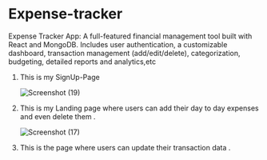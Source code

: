 # Expense-tracker
Expense Tracker App: A full-featured financial management tool built with React and MongoDB. Includes user authentication, a customizable dashboard, transaction management (add/edit/delete), categorization, budgeting, detailed reports and analytics,etc

1. This is my SignUp-Page

   ![Screenshot (19)](https://github.com/user-attachments/assets/84482f7f-f1c7-4d22-85b1-f1323fd05f0e)

2. This is my Landing page where users can add their day to day expenses and even delete them .

   ![Screenshot (17)](https://github.com/user-attachments/assets/53c28456-70c5-4743-bd54-a53956cf3913)

3. This is the page where users can update their transaction data .

